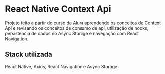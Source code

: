 # React Native Context Api

Projeto feito a partir do curso da Alura aprendendo os conceitos de Context Api e revisando os conceitos de consumo de api, utilização de hooks, persistência de dados no Async Storage e navegação com React Navigation.

## Stack utilizada

React Native, Axios, React Navigation e Async Storage.

